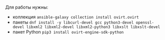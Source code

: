 Для работы нужны:
- коллекция `ansible-galaxy collection install ovirt.ovirt`
- пакеты `dnf install -y libcurl-devel gcc python3-devel openssl-devel libxml2 libxml2-devel libxml2-python3 libxslt libxslt-devel`
- пакет Python `pip3 install ovirt-engine-sdk-python`